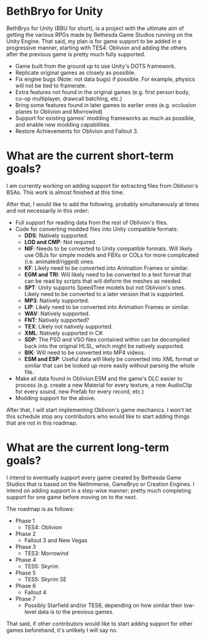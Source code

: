 # BethBryo for Unity

BethBryo for Unity (BBU for short), is a project with the ultimate aim of getting the various RPGs made by Bethesda Game Studios running on the Unity Engine. That said, my plan is for game support to be added in a progressive manner, starting with TES4: Oblivion and adding the others after the previous game is pretty much fully supported.


- Game built from the ground up to use Unity's DOTS framework.
- Replicate original games as closely as possible.
- Fix engine bugs (Note: not data bugs) if possible. For example, physics will not be tied to framerate.
- Extra features not found in the original games (e.g. first person body, co-op multiplayer, drawcall batching, etc.)
- Bring some features found in later games to earlier ones (e.g. occlusion planes to Oblivion and Morrowind)
- Support for existing games' modding frameworks as much as possible, and enable new modding capabilities.
- Restore Achievements for Oblivion and Fallout 3.


# What are the current short-term goals?

I am currently working on adding support for extracting files from Oblivion's BSAs. This work is almost finished at this time.

After that, I would like to add the following, probably simultaneously at times and not necessarily in this order:

- Full support for reading data from the rest of Oblivion's files.
- Code for converting modded files into Unity compatible formats:
	- **DDS**: Natively supported.
	- **LOD and CMP**: Not required.
	- **NIF**: Needs to be converted to Unity compatible formats. Will likely use OBJs for simple models and FBXs or COLs for more complicated (i.e. animated/rigged) ones.
	- **KF**: Likely need to be converted into Animation Frames or similar.
	- **EGM and TRI**: Will likely need to be converted to a text format that can be read by scripts that will deform the meshes as needed.
	- **SPT**: Unity supports SpeedTree models but not Oblivion's ones. Likely need to be converted to a later version that is supported.
	- **MP3**: Natively supported.
	- **LIP**: Likely need to be converted into Animation Frames or similar.
	- **WAV**: Natively supported.
	- **FNT**: Natively supported?
	- **TEX**: Likely not natively supported.
	- **XML**: Natively supported in C#.
	- **SDP**: The PSO and VSO files contained within can be decompiled back into the original HLSL, which might be natively supported.
	- **BIK**: Will need to be converted into MP4 videos.
	- **ESM and ESP**: Useful data will likely be converted into XML format or similar that can be looked up more easily without parsing the whole file.
- Make all data found in Oblivion.ESM and the game's DLC easier to process (e.g. create a new Material for every texture, a new AudioClip for every sound, new Prefab for every record, etc.)
- Modding support for the above.

After that, I will start implementing Oblivion's game mechanics. I won't let this schedule stop any contributors who would like to start adding things that are not in this roadmap.


# What are the current long-term goals?

I intend to eventually support every game created by Bethesda Game Studios that is based on the NetImmerse, GameBryo or Creation Engines. I intend on adding support in a step-wise manner; pretty much completing support for one game before moving on to the next.

The roadmap is as follows:

- Phase 1
	- TES4: Oblivion
- Phase 2
	- Fallout 3 and New Vegas
- Phase 3
	- TES3: Morrowind
- Phase 4
	- TES5: Skyrim
- Phase 5
	- TES5: Skyrim SE
- Phase 6
	- Fallout 4
- Phase 7
	- Possibly Starfield and/or TES6, depending on how similar their low-level data is to the previous games.

That said, if other contributors would like to start adding support for other games beforehand, it's unlikely I will say no.
